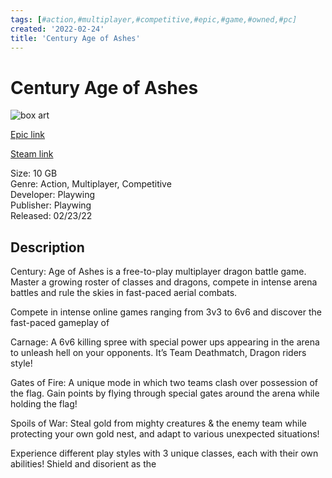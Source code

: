 ```yaml
---
tags: [#action,#multiplayer,#competitive,#epic,#game,#owned,#pc]
created: '2022-02-24'
title: 'Century Age of Ashes'
---
```

# Century Age of Ashes

![box art](https://cdn1.epicgames.com/offer/f698d5d792654ac99f47d67e93916bef/EGS_CenturyAgeofAshes_Playwing_S1_2560x1440-bd36810bfc031a68301d81297ffa879e?h=270&amp;resize=1&amp;w=480)

[Epic link](https://www.epicgames.com/store/en-US/p/century-age-of-ashes)

[Steam link](https://store.steampowered.com/app/918570/Century_Age_of_Ashes/?snr=1_7_7_151_150_1)

Size: 10 GB  
Genre: Action, Multiplayer, Competitive  
Developer: Playwing  
Publisher: Playwing  
Released: 02/23/22  

## Description

Century: Age of Ashes is a free-to-play multiplayer dragon battle game. Master a growing roster of classes and dragons, compete in intense arena battles and rule the skies in fast-paced aerial combats.

Compete in intense online games ranging from 3v3 to 6v6 and discover the fast-paced gameplay of 

Carnage: A 6v6 killing spree with special power ups appearing in the arena to unleash hell on your opponents. It’s Team Deathmatch, Dragon riders style!

Gates of Fire: A unique mode in which two teams clash over possession of the flag. Gain points by flying through special gates around the arena while holding the flag!

Spoils of War: Steal gold from mighty creatures &amp; the enemy team while protecting your own gold nest, and adapt to various unexpected situations!

Experience different play styles with 3 unique classes, each with their own abilities! Shield and disorient as the 
